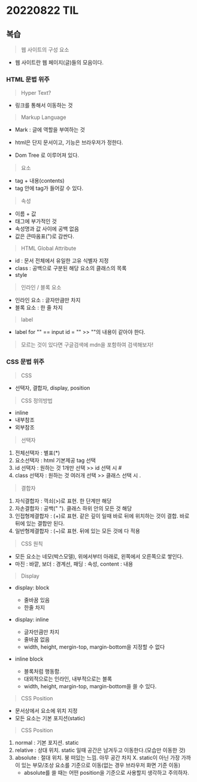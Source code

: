 # 20220822 TIL

## 복습

> 웹 사이트의 구성 요소

- 웹 사이트란 웹 페이지(글)들의 모음이다.

### HTML 문법 위주

> Hyper Text?

- 링크를 통해서 이동하는 것

> Markup Language

- Mark : 글에 역할을 부여하는 것

- html은 단지 문서이고, 기능은 브라우저가 정한다.

- Dom Tree 로 이루어져 있다.

> 요소

- tag + 내용(contents)
- tag 안에 tag가 들어갈 수 있다.

> 속성

- 이름 + 값 
- 태그에 부가적인 것
- 속성명과 값 사이에 공백 없음
- 값은 큰따옴표(")로 감싼다.

> HTML Global Attribute

- id : 문서 전체에서 유일한 고유 식별자 지정
- class : 공백으로 구분된 해당 요소의 클래스의 목록
- style

> 인라인 / 블록 요소

- 인라인 요소 : 글자만큼만 차지
- 블록 요소 : 한 줄 차지

> label 

- label for "" == input id = "" >> ""의 내용이 같아야 한다.

> 모르는 것이 있다면 구글검색에 mdn을 포함하여 검색해보자!

### CSS 문법 위주

> CSS

- 선택자, 결합자, display, position

> CSS 정의방법

- inline
- 내부참조
- 외부참조

> 선택자

1. 전체선택자 : 별표(*)
2. 요소선택자 : html 기본제공 tag 선택
3. id 선택자 : 원하는 것 1개만 선택 >> id 선택 시 #
4. class 선택자 : 원하는 것 여러개 선택 >> 클래스 선택 시 .

> 결합자

1. 자식결합자 : 꺽쇠(>)로 표현. 한 단계만 해당
2. 자손결합자 : 공백(" "). 클래스 하위 안의 모든 것 해당
3. 인접형제결합자 : (+)로 표현. 같은 깊이 일때 바로 뒤에 위치하는 것이 결합. 바로 뒤에 있는 결합만 된다.
4. 일반형제결합자 : (~)로 표현. 뒤에 있는 모든 것에 다 적용

> CSS 원칙

- 모든 요소는 네모(박스모델), 위에서부터 아래로, 왼쪽에서 오른쪽으로 쌓인다.
- 마진 : 바깥, 보더 : 경계선, 패딩 : 속성, content : 내용

> Display

- display: block
  - 줄바꿈 있음
  - 한줄 차지
- display: inline
  - 글자만큼만 차지
  - 줄바꿈 없음
  - width, height, mergin-top, margin-bottom을 지정할 수 없다

- inline block
  - 블록처럼 행동함.
  - 대외적으로는 인라인, 내부적으로는 블록
  - width, height, margin-top, margin-bottom을 쓸 수 있다.

> CSS Position

- 문서상에서 요소에 위치 지정
- 모든 요소는 기본 포지션(static)
 
> CSS Position

1. normal : 기본 포지션. static
2. relative : 상대 위치. static 일때 공간은 남겨두고 이동한다.(모습만 이동한 것)
3. absolute : 절대 위치. 붕 떠있는 느낌. 아무 공간 차지 X. static이 아닌 가장 가까이 있는 부모/조상 요소를 기준으로 이동(없는 경우 브라우저 화면 기준 이동)
   - absolute를 쓸 때는 어떤 position을 기준으로 사용할지 생각하고 주의하자. 
  